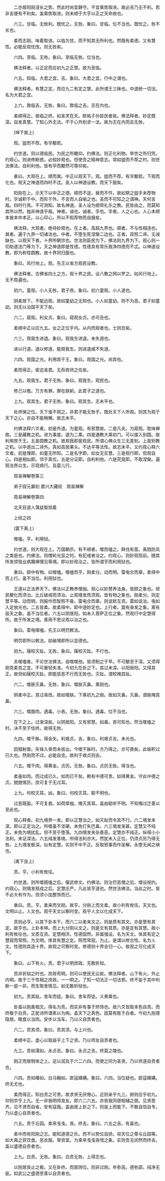<!-- { "loadSidebar": true } -->
　　二亦居阳刚浸长之势。然此时尚宜静守。不宜乘势取进。故必吉乃无不利。若非吉便有不利矣。盖乘势取进。则未顺于大亨以正之天命故也。

　　六三。甘临。无攸利。既忧之。无咎。象曰。甘临。位不当也。既忧之。咎不长也。

　　柔而志刚。味着取进。以临为甘。而不知其无所利也。然既有柔德。又有慧性。必能反观忧改。则无咎矣。

　　六四。至临。无咎。象曰。至临无咎。位当也。

　　佛法释者。以正定而应初九之正慧。故为至临。

　　六五。知临。大君之宜。吉。象曰。大君之宜。行中之谓也。

　　佛法释者。有慧之定。而应九二有定之慧。此所谓王三昧也。中道统一切法。名为大君之宜。

　　上六。敦临吉。无咎。象曰。敦临之吉。志在内也。

　　柔顺得正。居临之终。如圣灵在天。默祐子孙臣民者矣。佛法释者。妙定既深。自发真慧。了知心外无法。不于心外别求一法。故为志在内而吉无咎。

　　(坤下巽上)

　　观。盥而不荐。有孚颙若。

　　约世道。则以德临民。为民之所瞻仰。约佛法。则正化利物。举世之所归凭。约观心。则进修断惑。必假妙观也。但使吾之精神意志。常如盥而不荐之时。则世法佛法。自利利他。皆有孚而颙然可尊仰矣。

　　彖曰。大观在上。顺而巽。中正以观天下。观。盥而不荐。有孚颙若。下观而化也。观天之神道而四时不忒。圣人以神道设教。而天下服矣。

　　阳刚在上。示天下以中正之德。顺而不逆。巽而不忤。故如祭之盥手未荐物时。孚诚积于中。而形于外。不言而人自喻之也。圣而不可知之之谓神。天何言哉。四时行焉。不可测知。故名神道。圣人设为纲常礼乐之教。民皆由之。而莫知其所以然。独非神道乎哉。神者。诚也。诚者。孚也。孚者。人之心也。人心本顺本巽本中本正。以心印心。所以不假荐物而自服矣。

　　佛法释。大观者。绝待妙观也。在上者。高超九界也。顺者。不与性相违也。巽者。遍于九界一切诸法也。中者。不堕生死涅槃二边也。正者。双照二谛。无减缺也。以观天下者。十界所朝宗也。世法则臣民为下。佛法则九界为下。观心则一切助道法门等为下。天之神道即是性德。性德具有常乐我净四德而不忒。以神道设教。即为称性圆教。故十界同归服也。

　　象曰。风行地上。观。先王以省方观民设教。

　　佛法释者。古佛省四土之方。观十界之民。设八教之网以罗之。如风行地上。无不周遍也。

　　初六。童观。小人无咎。君子吝。象曰。初六童观。小人道也。

　　阴柔居下。不能远观。故如童幼之无知也。小人如童幼。则不为恶。君子如童幼。则无以治国平天下矣。

　　六二。窥观。利女贞。象曰。窥观女贞。亦可丑也。

　　柔顺中正以应九五。女之正位乎内。从内而观者也。士则丑矣。

　　六三。观我生进退。象曰。观我生进退。未失道也。

　　进以行道。退以修道。能观我生。则进退咸不失道。

　　六四。观国之光。利用宾于王。象曰。观国之光。尚宾也。

　　柔而得正。密迩圣君。无忝宾师之任矣。

　　九五。观我生。君子无咎。象曰。观我生。观民也。

　　修己以敬。万方有罪。罪在朕躬。此君子之道也。

　　上九。观其生。君子无咎。象曰。观其生。志未平也。

　　处师保之位。天下谁不观之。非君子能无咎乎。既处天下人所观。则其为观于天下之心。亦自不能稍懈。故志未平。

　　约佛法释六爻者。初是外道。为童观。有邪慧故。二是凡夫。为窥观。耽味禅故。三是藏教之机。进为事度。退为二乘。四是通教大乘初门。可以接入别圆。故利用宾于王。五是圆教之机。故观我即是观民。所谓心佛众生三无差别。上是别教之机。以中道出二谛外。真如高居果头。不达平等法性。故志未平。又约观心释六爻者。初是理即。如童无所知。二是名字即。如女无实慧。三是观行即。但观自心。四是相似即。邻于真位。五是分证即。自利利他。六是究竟即。不取涅槃。遍观法界众生。示现病行。及婴儿行。

　　周易禅解卷第三

　　弟子寂元募刻
嘉兴大藏经　周易禅解


　　周易禅解卷第四

　　北天目道人蕅益智旭着

　　上经之四

　　(震下离上)

　　噬嗑。亨。利用狱。

　　约世道。则大观在上。万国朝宗。有不顺者。噬而嗑之。舜伐有苗。禹戮防风之类是也。约佛法。则僧轮光显之时。有犯戒者治之。约观心。则妙观现前。随其所发烦恼业病魔禅慢见等境。即以妙观治之。皆所谓亨而利用狱也。

　　彖曰。颐中有物。曰噬嗑。噬嗑而亨。刚柔分。动而明。雷电合而章。柔得中而上行。虽不当位。利用狱也。

　　王道以正法养天下。佛法以正教养僧伽。观心以妙慧养法身。皆颐之象也。顽民梗化而须治。比丘破戒而须治。止观境发而须观。皆有物之象也。刚柔分。则定慧平等。动而明。则振作而智照不昏。雷电合而章。则说默互资。雷如说法。电如入定放光也。二五皆柔。故柔得中。即中道妙定也。上行者。震有奋发之象。离有丽天之象。虽不当位者。六五以阴居阳。如未入菩萨正位之象。然观行中定慧得所。故于所发之境。善用不思议观以治之也。

　　象曰。雷电噬嗑。先王以明罚敕法。

　　明罚即所以敕法。如破境即所以显德也。

　　初九。屦校灭趾。无咎。象曰。屦校灭趾。不行也。

　　夫噬嗑者。不论世法佛法。自噬噬他。皆须制之于早。不可酿至于深。又须得刚克柔克之宜。不可重轻失准。今初九在卦之下。其过未深。以阳居阳。又得其正。故但如屦校灭趾。即能惩恶不行而无咎也。灭趾。谓校掩其趾。

　　六二。噬肤灭鼻。无咎。象曰。噬肤灭鼻。乘刚也。

　　阴柔中正。其过易改。故如噬肤。下乘初九之刚。故如灭鼻。灭鼻。谓肤掩其鼻。

　　六三。噬腊肉。遇毒。小吝。无咎。象曰。遇毒。位不当也。

　　在下之上。过渐深矣。以阴居阳。又有邪慧。如毒。吝可知也。然当噬嗑之时。决不至于怙终。故得无咎。

　　九四。噬干胏。得金矢。利艰贞。吉。象曰。利艰贞吉。未光也。

　　田猎射兽。矢锋入骨而未拔出。今噬干胏时。方乃得之。亦可畏矣。此喻积过已久也。然刚而不过。必能自克。故利于艰贞则吉。

　　六五。噬干肉。得黄金。贞厉。无咎。象曰。贞厉无咎。得当也。

　　柔虽如肉。而过成已久。如肉已干矣。赖有中德可贵。如得黄金。守此中德之贞。兢兢惕厉。庶可复于无过耳。

　　上九。何校灭耳。凶。象曰。何校灭耳。聪不明也。

　　过恶既盈。不可复救。如荷厚枷。掩灭其耳。盖由聪听不明。不知悔过迁善以至此也。

　　观心释者。初九境界一发。即以正慧治之。如灭趾而令其不行。六二境发未深。即以正定治之。所噬虽不坚硬。未免打失巴鼻。六三境发渐甚。定慧又不纯正。未免为境扰乱。但不至于堕落。九四境发夹杂善恶。定慧亦不纯正。纵得小小法利。未证深法。六五纯发善境。所得法利亦大。然犹未入正位。仍须贞厉乃得无咎。上九境发极深。似有定慧。实则不中不正。反取邪事而作圣解。永堕无闻之祸也。

　　(离下艮上)

　　贲。亨。小利有攸往。

　　约世道。则所噬既嗑之后。偃武修文。约佛法。则治罚恶僧之后。增设规约。约观心。则境发观成之后。定慧庄严。凡此皆亨道也。然世法佛法。当此之时。皆不必大有作为。但须小加整饰而已。

　　彖曰。贲。亨。柔来而文刚。故亨。分刚上而文柔。故小利有攸往。天文也。文明以止。人文也。观乎天文以察时变。观乎人文以化成天下。

　　贲则必亨。以其下卦本干。而六二以柔来文之。则是质有其文。亦是慧有其定。故亨也。上卦本坤。而上九分刚以文之。则是文有其质。亦是定有其慧。故小利有攸往也。文质互资。定慧相济。性德固然。非属强设。名为天文。体其有定之慧寂而常照。为文明。体其有慧之定。照而常寂。为止。是谓以修合性。名为人文。性德则具造十界。故观之可察时变。修德则十界全归一心。故观之可化成天下。

　　象曰。山下有火。贲。君子以明庶政。无敢折狱。

　　贲非折狱之时也。庶政苟明。则可以使民无讼矣。佛法释者。山下有火。外止内明。故于三千性相之庶政。一一明之。了知一切法正一切法邪。终不妄于其中判断一是一非。而生取舍情见。如无敢折狱也。

　　初九。贲其趾。舍车而徒。象曰。舍车而徒。义弗乘也。

　　卦虽以刚柔相文。得名为贲。而实非有事于矫饰也。故六爻皆取本色自贲。而终极于白贲。正犹诗所谓素以为绚。盖天下之真色。固莫有胜于白者。今初九抱德隐居。晚食以当肉。安步以当车。乃以义自贲者也。

　　六二。贲其须。象曰。贲其须。与上兴也。

　　柔顺中正。虚心以取益乎上下之贤。乃以师友自贲者也。

　　九三。贲如濡如。永贞吉。象曰。永贞之吉。终莫之陵也。

　　刚正而居明体之上。足以润及于六二六四。而使之同为圣贤。乃以师道自贲者也。

　　六四。贲如皤如。白马翰如。匪寇婚媾。象曰。六四。当位疑也。匪寇婚媾。终无尤也。

　　柔而得正。知白贲之可贵。故求贤无厌倦心。近则亲乎九三。俯则应乎初九。仰则宗乎上九。无一非我明师良友。即六二六五。亦皆我同德相辅之朋。见贤思齐。见不贤而自省。安有寇哉。盖由居上卦之下。则是上而能下。不敢自信自专。乃以虚心自贲者也。

　　六五。贲于丘园。束帛戋戋。吝。终吉。象曰。六五之吉。有喜也。

　　柔中而有阳刚之志。能知道德之乐。而不以势位自骄。视天位之尊与丘园等。如大禹之菲饮食。恶衣服。卑宫室。为束帛戋戋吝惜之象。实则吾无间然而终吉。盖以盛德自贲者也。

　　上九。白贲。无咎。象曰。白贲无咎。上得志也。

　　以刚居艮止之极。又在卦终。而居阴位。则非过刚。年弥高。德弥邵。纯净无疵。如武公之盛德至善以自贲者也。

